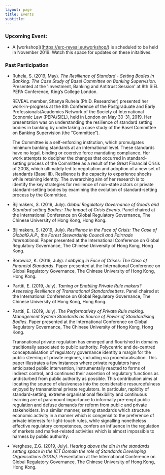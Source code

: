 ```yaml
---
layout: page
title: Events
subtitle:
---
```

### Upcoming Event:
- A [workshop]((https://erc-reveal.eu/workshop/) is scheduled to be held in November 2019. Watch this space for updates on these initaitives.

### Past Participation
- Ruhela, S. (2019, May). _The Resilience of Standard - Setting Bodies in Banking: The Case Study of Basel Committee on Banking Supervision_. Presented at the 'Investment, Banking and Antitrust Session' at 8th SIEL PEPA Conference, King’s College London.

    REVEAL member, Shanya Ruhela (Ph.D. Researcher) presented her work-in-progress at the 8th Conference of the Postgraduate and Early Professionals/Academics Network of the Society of International Economic Law (PEPA/SIEL), held in London on May 30-31, 2019. Her presentation was on understanding the resilience of standard setting bodies in banking by undertaking a case study of the Basel Committee on Banking Supervision (the “Committee”).

    The Committee is a self-enforcing institution, which promulgates minimum banking standards at an international level. These standards have no legal, binding or coercive force mandating compliance. Her work attempts to decipher the changes that occurred in standard-setting process of the Committee as a result of the Great Financial Crisis of 2008, which ultimately led to negotiation and adoption of a new set of standards (Basel III). Resilience is the capacity to experience shocks while retaining identity. The overarching aim of her research is to identify the key strategies for resilience of non-state actors or private standard-setting bodies by examining the evolution of standard-setting process by the Committee.

- Bijlmakers, S. (2019, July). _Global Regulatory Governance of Goods and Standard setting Bodies: The Impact of Crisis Events_. Panel chaired at the International Conference on Global Regulatory Governance, The Chinese University of Hong Kong, Hong Kong.

- Bijlmakers, S. (2019, July). _Resilience in the Face of Crisis: The Case of GlobalG.A.P., the Forest Stewardship Council and Fairtrade International_. Paper presented at the International Conference on Global Regulatory Governance, The Chinese University of Hong Kong, Hong Kong.

- Borowicz, K. (2019, July). _Lobbying in Face of Crises: The Case of Financial Standards_. Paper presented at the International Conference on Global Regulatory Governance, The Chinese University of Hong Kong, Hong Kong.

- Partiti, E. (2019, July). _Taming or Enabling Private Rule makers? Assessing Resilience of Transnational Standardsetters_. Panel chaired at the International Conference on Global Regulatory Governance, The Chinese University of Hong Kong, Hong Kong.

- Partiti, E. (2019, July). _The Performativity of Private Rule making. Management System Standards as Source of Power of Standardising Bodies_. Paper presented at the International Conference on Global Regulatory Governance, The Chinese University of Hong Kong, Hong Kong.

    Transnational private regulation has emerged and flourished in domains traditionally associated to public authority. Polycentric and de-centred conceptualisation of regulatory governance identity a margin for the public steering of private regimes, including via proceduralisation. This paper illustrates a few instances where private regulators have anticipated public intervention, instrumentally reacted to forms of indirect control, and continued their assertion of regulatory functions as undisturbed from public authority as possible. This contribution aims at locating the source of elusiveness into the considerable resourcefulness enjoyed by transnational private regulators. In particular, rapidity of standard-setting, extreme organisational flexibility and continuous learning are of paramount importance to informally pre-empt public regulation and defuse demands for reform from public and private stakeholders. In a similar manner, setting standards which structure economic activity in a manner which is congenial to the preference of private interests for light-touch rules, while signalling nonetheless effective regulatory competences, confers an influence in the regulation of markets and market-related activities which is almost impossible to harness by public authority.

- Verghese, Z.G. (2019, July). _Hearing above the din in the standards setting space in the ICT Domain the role of Standards Developing Organisations (SDOs)_. Presentation at the International Conference on Global Regulatory Governance, The Chinese University of Hong Kong, Hong Kong.
